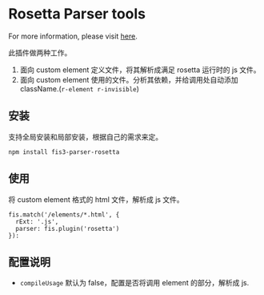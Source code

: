 Rosetta Parser tools
================================

For more information, please visit [here](https://github.com/jiexuangao/rosetta/wiki).

此插件做两种工作。

1. 面向 custom element 定义文件，将其解析成满足 rosetta 运行时的 js 文件。
2. 面向 custom element 使用的文件。分析其依赖，并给调用处自动添加 className.(`r-element r-invisible`)

## 安装

支持全局安装和局部安装，根据自己的需求来定。

```
npm install fis3-parser-rosetta
```

## 使用

将 custom element 格式的 html 文件，解析成 js 文件。

```javascirpt
fis.match('/elements/*.html', {
  rExt: '.js',
  parser: fis.plugin('rosetta')
}):
```

## 配置说明

* `compileUsage` 默认为 false，配置是否将调用 element 的部分，解析成 js.
